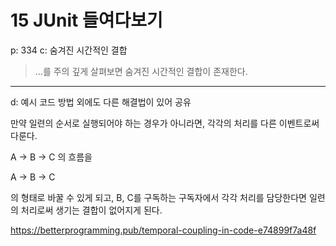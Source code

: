 # 15 JUnit 들여다보기

p: 334
c: 숨겨진 시간적인 결합

> ...를 주의 깊게 살펴보면 숨겨진 시간적인 결합이 존재한다.

---

d: 예시 코드 방법 외에도 다른 해결법이 있어 공유

만약 일련의 순서로 실행되어야 하는 경우가 아니라면, 각각의 처리를 다른 이벤트로써 다룬다.

A -> B -> C 의 흐름을

A -> B
-> C

의 형태로 바꿀 수 있게 되고, B, C를 구독하는 구독자에서 각각 처리를 담당한다면 일련의 처리로써 생기는 결합이 없어지게 된다.

https://betterprogramming.pub/temporal-coupling-in-code-e74899f7a48f
